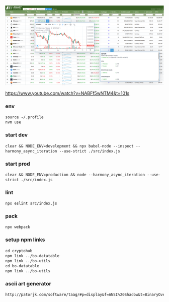 ![](https://github.com/alanayoub/bo-cryptohub/blob/master/graphics/screenshots/Screenshot_002.png)

https://www.youtube.com/watch?v=NABFf5wNTM4&t=101s

### env
```
source ~/.profile
nvm use
```
### start dev
```
clear && NODE_ENV=development && npx babel-node --inspect --harmony_async_iteration --use-strict ./src/index.js
```

### start prod
```
clear && NODE_ENV=production && node --harmony_async_iteration --use-strict ./src/index.js
```

### lint
```
npx eslint src/index.js
```

### pack
```
npx webpack
```

### setup npm links
```
cd cryptohub
npm link ../bo-datatable
npm link ../bo-utils
cd bo-datatable
npm link ../bo-utils
```

### ascii art generator
```
http://patorjk.com/software/taag/#p=display&f=ANSI%20Shadow&t=BinaryOverdose
```
